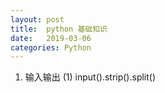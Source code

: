 ```yaml
---
layout: post
title:  python 基础知识
date:   2019-03-06
categories: Python
---
```


<!-- MarkdownTOC -->




1. 输入输出
(1) input().strip().split()
